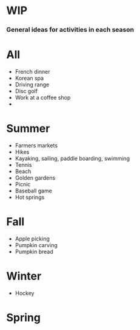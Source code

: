 # WIP
### General ideas for activities in each season

# All
- French dinner
- Korean spa
- Driving range
- Disc golf
- Work at a coffee shop
- 

# Summer
- Farmers markets
- Hikes
- Kayaking, sailing, paddle boarding, swimming
- Tennis
- Beach
- Golden gardens
- Picnic
- Baseball game
- Hot springs


# Fall
- Apple picking
- Pumpkin carving
- Pumpkin bread


# Winter
- Hockey

# Spring

